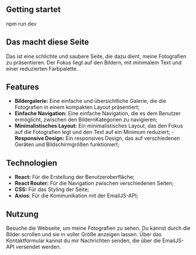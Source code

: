 ## Getting startet 
 
 npm run dev

## Das macht diese Seite 

 Das ist eine schlichte und saubere Seite, die dazu dient, meine Fotografien zu präsentieren. Der Fokus liegt auf den Bildern, mit minimalem Text und einer reduzierten Farbpalette.

 ## Features
 
 - **Bildergalerie:** Eine einfache und übersichtliche Galerie, die die Fotografien in einem kompakten Layout präsentiert;
 - **Einfache Navigation:** Eine einfache Navigation, die es dem Benutzer ermöglicht, zwischen den BildernKategorien zu navigieren;
 - **Minimalistisches Layout:** Ein minimalistisches Layout, das den Fokus auf die Fotografien legt und den Text auf ein Minimum reduziert;
 -**Responsive Design:** Ein responsives Design, das auf verschiedenen Geräten und Bildschirmgrößen funktioniert;

 ## Technologien

 - **React:** Für die Erstellung der Benutzeroberfläche;
 - **React Router:** Für die Navigation zwischen verschiedenen Seiten;
 - **CSS:** Für das Styling der Seite;
 - **Axios**: Für die Kommunikation mit der EmailJS-API;

 ## Nutzung

 Besuche die Webseite, um meine Fotografien zu sehen. Du kannst durch die Bilder scrollen und sie in voller Größe anzeigen lassen. Über das Kontaktformular kannst du mir Nachrichten senden, die über die EmailJS-API versendet werden.



